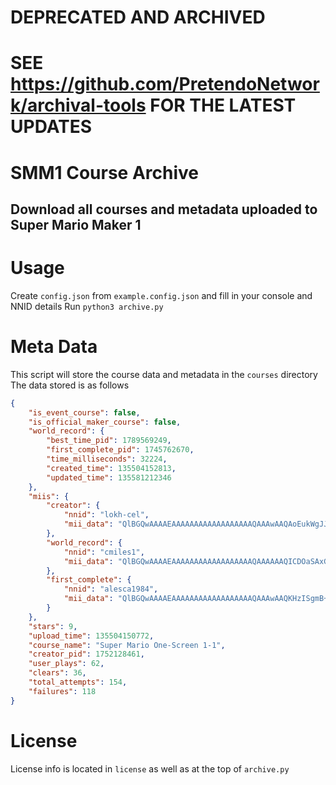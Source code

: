 # DEPRECATED AND ARCHIVED
# SEE https://github.com/PretendoNetwork/archival-tools FOR THE LATEST UPDATES

# SMM1 Course Archive
## Download all courses and metadata uploaded to Super Mario Maker 1

# Usage
Create `config.json` from `example.config.json` and fill in your console and NNID details
Run `python3 archive.py`

# Meta Data
This script will store the course data and metadata in the `courses` directory
The data stored is as follows
```json
{
    "is_event_course": false,
    "is_official_maker_course": false,
    "world_record": {
        "best_time_pid": 1789569249,
        "first_complete_pid": 1745762670,
        "time_milliseconds": 32224,
        "created_time": 135504152813,
        "updated_time": 135581212346
    },
    "miis": {
        "creator": {
            "nnid": "lokh-cel",
            "mii_data": "QlBGQwAAAAEAAAAAAAAAAAAAAAAAAQAAAwAAQAoEukWgJJCg1y2zTRLuST2wjAAAKSNMAG8AawBoADQAAABFAAAAAAAAAD4uAEBUBlRpRRrANEYUgRIBaA0AACnBUUhQQwDpAGMA6QAAAAAAAAAAAAAAAAAAAEnAAAAAAAAAAAAAAAAAAAAAAAAAAAU="
        },
        "world_record": {
            "nnid": "cmiles1",
            "mii_data": "QlBGQwAAAAEAAAAAAAAAAAAAAAAAAQAAAAAAQICDOaSAxGDw09yOuWjyHfIgOQAAAABtAGkAbABlAHMAAABFAAAAAAAAAEBApABMADEGghQMIoUOgxIIaA4AACmAQUhQAAAAAAAAAAAAAAAAAAAAAAAAAAAAAI+NAAAAAAAAAAAAAAAAAAAAAAAAAAE="
        },
        "first_complete": {
            "nnid": "alesca1984",
            "mii_data": "QlBGQwAAAAEAAAAAAAAAAAAAAAAAAQAAAwAAQKHzISgmB+HS2H8zxTQMTlqSzwAAACxzAGMAYQBnAGwAaQBvADgANAAAAGJEAABrAQJoRBgmNEYUgRIXaA0ABCkAUkhQAAAAAAAAAAAAAAAAAAAAAAAAAAAAAA0+AAAAAAAAAAAAAAAAAAAAAAAAAAg="
        }
    },
    "stars": 9,
    "upload_time": 135504150772,
    "course_name": "Super Mario One-Screen 1-1",
    "creator_pid": 1752128461,
    "user_plays": 62,
    "clears": 36,
    "total_attempts": 154,
    "failures": 118
}
```

# License
License info is located in `license` as well as at the top of `archive.py`
